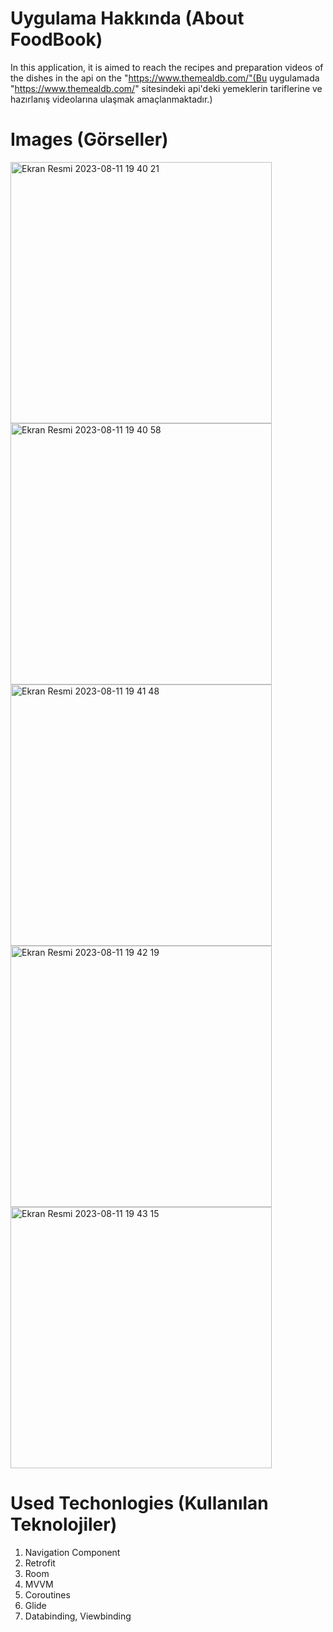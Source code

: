 # Uygulama Hakkında (About FoodBook)
In this application, it is aimed to reach the recipes and preparation videos of the dishes in the api on the "https://www.themealdb.com/"(Bu uygulamada "https://www.themealdb.com/" sitesindeki api'deki yemeklerin tariflerine ve hazırlanış videolarına ulaşmak amaçlanmaktadır.)
# Images (Görseller)
<img width="418" alt="Ekran Resmi 2023-08-11 19 40 21" src="https://github.com/sefakrkmaz55/FoodBook/assets/47367852/753ed597-66c7-419b-a78f-2a4368be54d9">
<img width="418" alt="Ekran Resmi 2023-08-11 19 40 58" src="https://github.com/sefakrkmaz55/FoodBook/assets/47367852/b4af05db-7576-4d4e-a67f-e5add049b495">
<img width="418" alt="Ekran Resmi 2023-08-11 19 41 48" src="https://github.com/sefakrkmaz55/FoodBook/assets/47367852/45a68be9-954a-4eec-86c1-c4291e7b6b0e">
<img width="418" alt="Ekran Resmi 2023-08-11 19 42 19" src="https://github.com/sefakrkmaz55/FoodBook/assets/47367852/20f8fb26-f022-4a98-bda1-41157f7ad5b2">
<img width="418" alt="Ekran Resmi 2023-08-11 19 43 15" src="https://github.com/sefakrkmaz55/FoodBook/assets/47367852/6d59fbdc-e035-4094-9a2a-94b5ed3a6220">

# Used Techonlogies (Kullanılan Teknolojiler)
1. Navigation Component
2. Retrofit
3. Room
4. MVVM
5. Coroutines
6. Glide
7. Databinding, Viewbinding
